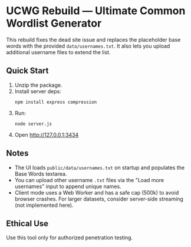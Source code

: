 # UCWG Rebuild — Ultimate Common Wordlist Generator

This rebuild fixes the dead site issue and replaces the placeholder base words with the provided `data/usernames.txt`.
It also lets you upload additional username files to extend the list.

## Quick Start
1. Unzip the package.
2. Install server deps:
   ```
   npm install express compression
   ```
3. Run:
   ```
   node server.js
   ```
4. Open http://127.0.0.1:3434

## Notes
- The UI loads `public/data/usernames.txt` on startup and populates the Base Words textarea.
- You can upload other username `.txt` files via the "Load more usernames" input to append unique names.
- Client mode uses a Web Worker and has a safe cap (500k) to avoid browser crashes. For larger datasets, consider server-side streaming (not implemented here).

## Ethical Use
Use this tool only for authorized penetration testing.

